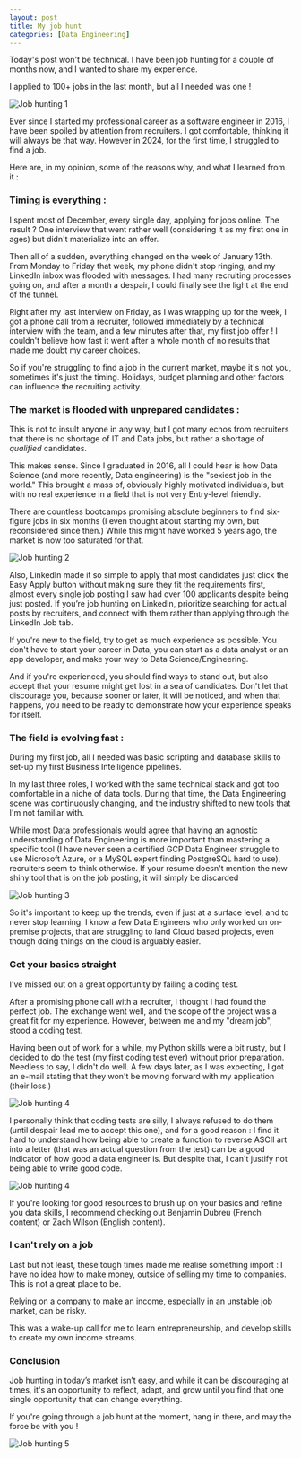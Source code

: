 ```yaml
---
layout: post
title: My job hunt 
categories: [Data Engineering]
---
```


Today's post won't be technical.
I have been job hunting for a couple of months now, and I wanted to share my experience.

I applied to 100+ jobs in the last month, but all I needed was one !

![Job hunting 1](/images/posts/2025/02/job-hunt1.png)

Ever since I started my professional career as a software engineer in 2016, I have been spoiled by attention from recruiters. I got comfortable, thinking it will always be that way.
However in 2024, for the first time, I struggled to find a job.

Here are, in my opinion, some of the reasons why, and what I learned from it : 

### Timing is everything : 

I spent most of December, every single day, applying for jobs online. The result ? One interview that went rather well (considering it as my first one in ages) but didn't materialize into an offer.

Then all of a sudden, everything changed on the week of January 13th. From Monday to Friday that week, my phone didn't stop ringing, and my LinkedIn inbox was flooded with messages. I had many recruiting processes going on, and after a month a despair, I could finally see the light at the end of the tunnel. 

Right after my last interview on Friday, as I was wrapping up for the week, I got a phone call from a recruiter, followed immediately by a technical interview with the team, and a few minutes after that, my first job offer ! I couldn't believe how fast it went after a whole month of no results that made me doubt my career choices.

So if you're struggling to find a job in the current market, maybe it's not you, sometimes it's just the timing. Holidays, budget planning and other factors can influence the recruiting activity.

### The market is flooded with unprepared candidates : 

This is not to insult anyone in any way, but I got many echos from recruiters that there is no shortage of IT and Data jobs, but rather a shortage of _qualified_ candidates.

This makes sense. Since I graduated in 2016, all I could hear is how Data Science (and more recently, Data engineering) is the "sexiest job in the world." This brought a mass of, obviously highly motivated individuals, but with no real experience in a field that is not very Entry-level friendly. 

There are countless bootcamps promising absolute beginners to find six-figure jobs in six months (I even thought about starting my own, but reconsidered since then.) While this might have worked 5 years ago, the market is now too saturated for that.

![Job hunting 2](/images/posts/2025/02/job-hunt2.png)

Also, LinkedIn made it so simple to apply that most candidates just click the Easy Apply button without making sure they fit the requirements first, almost every single job posting I saw had over 100 applicants despite being just posted. If you’re job hunting on LinkedIn, prioritize searching for actual posts by recruiters, and connect with them rather than applying through the LinkedIn Job tab. 

If you're new to the field, try to get as much experience as possible. You don't have to start your career in Data, you can start as a data analyst or an app developer, and make your way to Data Science/Engineering.

And if you're experienced, you should find ways to stand out, but also accept that your resume might get lost in a sea of candidates. Don't let that discourage you, because sooner or later, it will be noticed, and when that happens, you need to be ready to demonstrate how your experience speaks for itself. 


### The field is evolving fast :

During my first job, all I needed was basic scripting and database skills to set-up my first Business Intelligence pipelines.

In my last three roles, I worked with the same technical stack and got too comfortable in a niche of data tools. During that time, the Data Engineering scene was continuously changing, and the industry shifted to new tools that I'm not familiar with. 

While most Data professionals would agree that having an agnostic understanding of Data Engineering is more important than mastering a specific tool (I have never seen a certified GCP Data Engineer struggle to use Microsoft Azure, or a MySQL expert finding PostgreSQL hard to use), recruiters seem to think otherwise. If your resume doesn't mention the new shiny tool that is on the job posting, it will simply be discarded

![Job hunting 3](/images/posts/2025/02/job-hunt3.png)

So it's important to keep up the trends, even if just at a surface level, and to never stop learning. I know a few Data Engineers who only worked on on-premise projects, that are struggling to land Cloud based projects, even though doing things on the cloud is arguably easier. 


### Get your basics straight

I've missed out on a great opportunity by failing a coding test.

After a promising phone call with a recruiter, I thought I had found the perfect job. The exchange went well, and the scope of the project was a great fit for my experience. However, between me and my "dream job", stood a coding test. 

Having been out of work for a while, my Python skills were a bit rusty, but I decided to do the test (my first coding test ever) without prior preparation. Needless to say, I didn't do well. A few days later, as I was expecting, I got an e-mail stating that they won't be moving forward with my application (their loss.) 

![Job hunting 4](/images/posts/2025/02/job-hunt4.png)

I personally think that coding tests are silly, I always refused to do them (until despair lead me to accept this one), and for a good reason : I find it hard to understand how being able to create a function to reverse ASCII art into a letter (that was an actual question from the test) can be a good indicator of how good a data engineer is. But despite that, I can't justify not being able to write good code.

![Job hunting 4](/images/posts/2025/02/job-hunt6.png)

If you're looking for good resources to brush up on your basics and refine you data skills, I recommend checking out Benjamin Dubreu (French content) or Zach Wilson (English content).

### I can't rely on a job

Last but not least, these tough times made me realise something import : I have no idea how to make money, outside of selling my time to companies. This is not a great place to be.

Relying on a company to make an income, especially in an unstable job market, can be risky.

This was a wake-up call for me to learn entrepreneurship, and develop skills to create my own income streams. 

### Conclusion 

Job hunting in today’s market isn’t easy, and while it can be discouraging at times, it's an opportunity to reflect, adapt, and grow until you find that one single opportunity that can change everything.

If you're going through a job hunt at the moment, hang in there, and may the force be with you !

![Job hunting 5](/images/posts/2025/02/job-hunt5.png)
